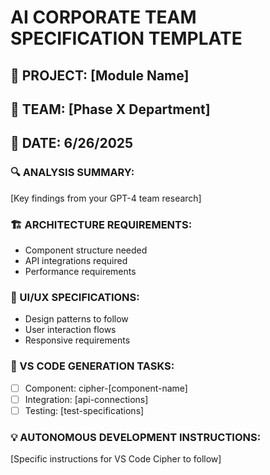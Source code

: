 # AI CORPORATE TEAM SPECIFICATION TEMPLATE

## 🎯 PROJECT: [Module Name]
## 👥 TEAM: [Phase X Department]  
## 📅 DATE: 6/26/2025

### 🔍 ANALYSIS SUMMARY:
[Key findings from your GPT-4 team research]

### 🏗️ ARCHITECTURE REQUIREMENTS:
- Component structure needed
- API integrations required
- Performance requirements

### 🎨 UI/UX SPECIFICATIONS:
- Design patterns to follow
- User interaction flows
- Responsive requirements

### 🚀 VS CODE GENERATION TASKS:
- [ ] Component: cipher-[component-name]
- [ ] Integration: [api-connections]
- [ ] Testing: [test-specifications]

### 💡 AUTONOMOUS DEVELOPMENT INSTRUCTIONS:
[Specific instructions for VS Code Cipher to follow]

